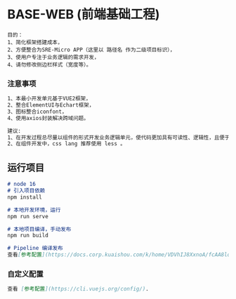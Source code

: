 # BASE-WEB (前端基础工程)

```text
目的：
1、简化框架搭建成本，
2、方便整合为SRE-Micro APP（这里以 路径名 作为二级项目标识），
3、使用户专注于业务逻辑的需求开发，
4、请勿修改侧边栏样式（宽度等）。
```

### 注意事项
```markdown
1、本最小开发单元基于VUE2框架，
2、整合ElementUI与Echart框架，
3、图标整合iconfont，
4、使用axios封装解决跨域问题。

建议:
1、在开发过程总尽量以组件的形式开发业务逻辑单元，使代码更加具有可读性、逻辑性，且便于后期维护、迭代更新，
2、在组件开发中，css lang 推荐使用 less 。
```

## 运行项目
```markdown
# node 16
# 引入项目依赖
npm install

# 本地开发环境，运行
npm run serve

# 本地项目编译，手动发布
npm run build

# Pipeline 编译发布
查看[参考配置](https://docs.corp.kuaishou.com/k/home/VDVhIJ8XxnoA/fcAA8lou1A5HexwnpEeo2G2Ip#section=vodka.nap68l8606co).
```

### 自定义配置
```markdown
查看 [参考配置](https://cli.vuejs.org/config/).
```

